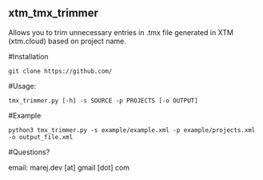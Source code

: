 ## xtm_tmx_trimmer

Allows you to trim unnecessary entries in .tmx file generated in XTM (xtm.cloud) based on project name.

#Installation

```
git clone https://github.com/
```

#Usage:

```
tmx_trimmer.py [-h] -s SOURCE -p PROJECTS [-o OUTPUT]
```

#Example

```
python3 tmx_trimmer.py -s example/example.xml -p example/projects.xml -o output_file.xml
```

#Questions?

email: marej.dev [at] gmail [dot] com
